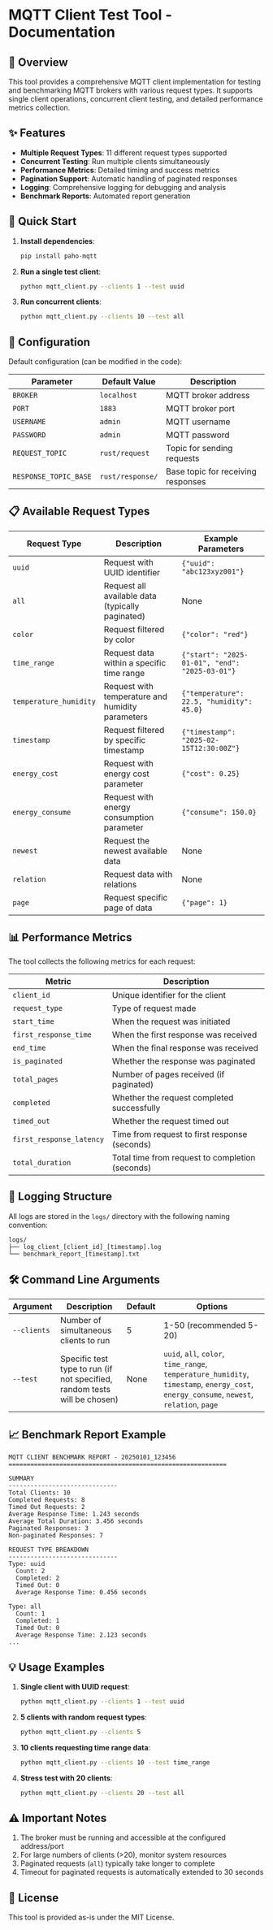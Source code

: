 # MQTT Client Test Tool - Documentation

## 📌 Overview

This tool provides a comprehensive MQTT client implementation for testing and benchmarking MQTT brokers with various request types. It supports single client operations, concurrent client testing, and detailed performance metrics collection.

## ✨ Features

- **Multiple Request Types**: 11 different request types supported
- **Concurrent Testing**: Run multiple clients simultaneously
- **Performance Metrics**: Detailed timing and success metrics
- **Pagination Support**: Automatic handling of paginated responses
- **Logging**: Comprehensive logging for debugging and analysis
- **Benchmark Reports**: Automated report generation

## 🚀 Quick Start

1. **Install dependencies**:
   ```bash
   pip install paho-mqtt
   ```

2. **Run a single test client**:
   ```bash
   python mqtt_client.py --clients 1 --test uuid
   ```

3. **Run concurrent clients**:
   ```bash
   python mqtt_client.py --clients 10 --test all
   ```

## 🔧 Configuration

Default configuration (can be modified in the code):

| Parameter       | Default Value  | Description                          |
|-----------------|----------------|--------------------------------------|
| `BROKER`        | `localhost`    | MQTT broker address                  |
| `PORT`          | `1883`         | MQTT broker port                     |
| `USERNAME`      | `admin`        | MQTT username                        |
| `PASSWORD`      | `admin`        | MQTT password                        |
| `REQUEST_TOPIC` | `rust/request` | Topic for sending requests           |
| `RESPONSE_TOPIC_BASE` | `rust/response/` | Base topic for receiving responses |

## 📋 Available Request Types

| Request Type            | Description                                                                 | Example Parameters                          |
|-------------------------|-----------------------------------------------------------------------------|---------------------------------------------|
| `uuid`                  | Request with UUID identifier                                                | `{"uuid": "abc123xyz001"}`                  |
| `all`                   | Request all available data (typically paginated)                            | None                                        |
| `color`                 | Request filtered by color                                                   | `{"color": "red"}`                          |
| `time_range`            | Request data within a specific time range                                   | `{"start": "2025-01-01", "end": "2025-03-01"}` |
| `temperature_humidity`  | Request with temperature and humidity parameters                            | `{"temperature": 22.5, "humidity": 45.0}`  |
| `timestamp`             | Request filtered by specific timestamp                                      | `{"timestamp": "2025-02-15T12:30:00Z"}`    |
| `energy_cost`           | Request with energy cost parameter                                          | `{"cost": 0.25}`                           |
| `energy_consume`        | Request with energy consumption parameter                                   | `{"consume": 150.0}`                       |
| `newest`                | Request the newest available data                                           | None                                        |
| `relation`              | Request data with relations                                                 | None                                        |
| `page`                  | Request specific page of data                                               | `{"page": 1}`                              |

## 📊 Performance Metrics

The tool collects the following metrics for each request:

| Metric                   | Description                                                                 |
|--------------------------|-----------------------------------------------------------------------------|
| `client_id`              | Unique identifier for the client                                           |
| `request_type`           | Type of request made                                                       |
| `start_time`             | When the request was initiated                                             |
| `first_response_time`    | When the first response was received                                       |
| `end_time`               | When the final response was received                                       |
| `is_paginated`           | Whether the response was paginated                                         |
| `total_pages`            | Number of pages received (if paginated)                                    |
| `completed`              | Whether the request completed successfully                                 |
| `timed_out`              | Whether the request timed out                                              |
| `first_response_latency` | Time from request to first response (seconds)                              |
| `total_duration`         | Total time from request to completion (seconds)                            |

## 📂 Logging Structure

All logs are stored in the `logs/` directory with the following naming convention:

```
logs/
├── log_client_[client_id]_[timestamp].log
└── benchmark_report_[timestamp].txt
```

## 🛠️ Command Line Arguments

| Argument      | Description                                                                 | Default | Options                                                                 |
|---------------|-----------------------------------------------------------------------------|---------|-------------------------------------------------------------------------|
| `--clients`   | Number of simultaneous clients to run                                       | 5       | 1-50 (recommended 5-20)                                                |
| `--test`      | Specific test type to run (if not specified, random tests will be chosen)   | None    | `uuid`, `all`, `color`, `time_range`, `temperature_humidity`, `timestamp`, `energy_cost`, `energy_consume`, `newest`, `relation`, `page` |

## 📈 Benchmark Report Example

```
MQTT CLIENT BENCHMARK REPORT - 20250101_123456
============================================================

SUMMARY
------------------------------
Total Clients: 10
Completed Requests: 8
Timed Out Requests: 2
Average Response Time: 1.243 seconds
Average Total Duration: 3.456 seconds
Paginated Responses: 3
Non-paginated Responses: 7

REQUEST TYPE BREAKDOWN
------------------------------
Type: uuid
  Count: 2
  Completed: 2
  Timed Out: 0
  Average Response Time: 0.456 seconds

Type: all
  Count: 1
  Completed: 1
  Timed Out: 0
  Average Response Time: 2.123 seconds
...
```

## 💡 Usage Examples

1. **Single client with UUID request**:
   ```bash
   python mqtt_client.py --clients 1 --test uuid
   ```

2. **5 clients with random request types**:
   ```bash
   python mqtt_client.py --clients 5
   ```

3. **10 clients requesting time range data**:
   ```bash
   python mqtt_client.py --clients 10 --test time_range
   ```

4. **Stress test with 20 clients**:
   ```bash
   python mqtt_client.py --clients 20 --test all
   ```

## ⚠️ Important Notes

1. The broker must be running and accessible at the configured address/port
2. For large numbers of clients (>20), monitor system resources
3. Paginated requests (`all`) typically take longer to complete
4. Timeout for paginated requests is automatically extended to 30 seconds

## 📜 License

This tool is provided as-is under the MIT License.